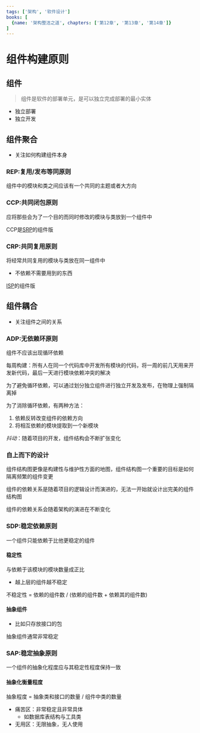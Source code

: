 ```yaml
---
tags: ['架构', '软件设计']
books: [
  {name: '架构整洁之道', chapters: ['第12章', '第13章', '第14章']}
]
---
```


# 组件构建原则

## 组件

> 组件是软件的部署单元，是可以独立完成部署的最小实体

- 独立部署
- 独立开发

## 组件聚合

- 关注如何构建组件本身

### REP:复用/发布等同原则

组件中的模块和类之间应该有一个共同的主题或者大方向

### CCP:共同闭包原则

应将那些会为了一个目的而同时修改的模块与类放到一个组件中

CCP是[SRP](/软件工程/软件设计/设计原则.md#SRP:单一职责原则)的组件版

### CRP:共同复用原则

将经常共同复用的模块与类放在同一组件中

- 不依赖不需要用到的东西

[ISP](/软件工程/软件设计/设计原则.md#ISP:接口隔离原则)的组件版

## 组件耦合

- 关注组件之间的关系

### ADP:无依赖环原则

组件不应该出现循环依赖

每周构建：所有人在同一个代码库中开发所有模块的代码，将一周的前几天用来开发新代码，最后一天进行模块依赖冲突的解决

为了避免循环依赖，可以通过划分独立组件进行独立开发及发布，在物理上强制隔离掉

为了消除循环依赖，有两种方法：

1. 依赖反转改变组件的依赖方向
2. 将相互依赖的模块提取到一个新模块

_抖动_：随着项目的开发，组件结构会不断扩张变化

### 自上而下的设计

组件结构图更像是构建性与维护性方面的地图，组件结构图一个重要的目标是如何隔离频繁的组件变更

组件的依赖关系是随着项目的逻辑设计而演进的，无法一开始就设计出完美的组件结构图

组件的依赖关系会随着架构的演进在不断变化

### SDP:稳定依赖原则

一个组件只能依赖于比他更稳定的组件

#### 稳定性

与依赖于该模块的模块数量成正比

- 越上层的组件越不稳定

不稳定性 = 依赖的组件数 / (依赖的组件数 + 依赖其的组件数)

#### 抽象组件

- 比如只存放接口的包

抽象组件通常非常稳定

### SAP:稳定抽象原则

一个组件的抽象化程度应与其稳定性程度保持一致

#### 抽象化衡量程度

抽象程度 = 抽象类和接口的数量 / 组件中类的数量

- 痛苦区：非常稳定且非常具体
  - 如数据库表结构与工具类
- 无用区：无限抽象，无人使用
